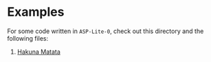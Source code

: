 # Examples

For some code written in `ASP-Lite-0`, check out this directory and the following files:

  1. [Hakuna Matata][hm]

[hm]: https://github.com/lorenzleutgeb/hakuna-matata/blob/master/src/hakuna_matata/agent/agent.md
